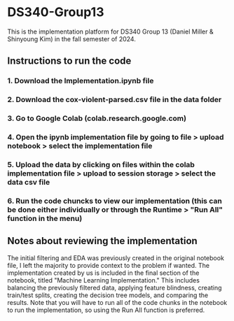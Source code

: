 # DS340-Group13
This is the implementation platform for DS340 Group 13 (Daniel Miller &amp; Shinyoung Kim) in the fall semester of 2024.

## Instructions to run the code

### 1. Download the Implementation.ipynb file 

### 2. Download the cox-violent-parsed.csv file in the data folder

### 3. Go to Google Colab (colab.research.google.com)

### 4. Open the ipynb implementation file by going to file > upload notebook > select the implementation file

### 5. Upload the data by clicking on files within the colab implementation file > upload to session storage > select the data csv file

### 6. Run the code chuncks to view our implementation (this can be done either individually or through the Runtime > "Run All" function in the menu)


## Notes about reviewing the implementation
The initial filtering and EDA was previously created in the original notebook file, I left the majority to provide context to the problem if wanted. The implementation created by us is included in the final section of the notebook, titled "Machine Learning Implementation." This includes balancing the previously filtered data, applying feature blindness, creating train/test splits, creating the decision tree models, and comparing the results. Note that you will have to run all of the code chunks in the notebook to run the implementation, so using the Run All function is preferred. 
 

